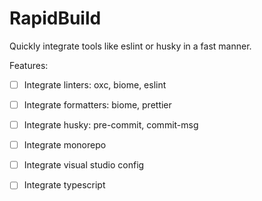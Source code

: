 # RapidBuild

Quickly integrate tools like eslint or husky in a fast manner.

Features:
 - [ ] Integrate linters: oxc, biome, eslint
 - [ ] Integrate formatters: biome, prettier
 - [ ] Integrate husky: pre-commit, commit-msg
 - [ ] Integrate monorepo
 - [ ] Integrate visual studio config
 - [ ] Integrate typescript

